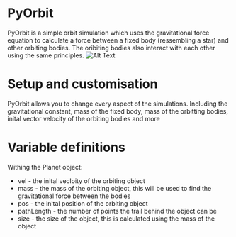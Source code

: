 # PyOrbit
PyOrbit is a simple orbit simulation which uses the gravitational force equation to calculate a force between a fixed body (ressembling a star) and other orbiting bodies. The oribiting bodies also interact with each other using the same principles.
![Alt Text](https://media.giphy.com/media/l0ExlQ8Ob4hzqA5va/source.gif)

# Setup and customisation
PyOrbit allows you to change every aspect of the simulations. Including the gravitational constant, mass of the fixed body, mass of the orbitting bodies, inital vector velocity of the orbiting bodies and more

# Variable definitions
Withing the Planet object:
  * vel - the inital vecloity of the orbiting object
  * mass - the mass of the orbiting object, this will be used to find the gravitational force between the bodies
  * pos - the inital position of the orbiting object
  * pathLength - the number of points the trail behind the object can be
  * size - the size of the object, this is calculated using the mass of the object
  
  
